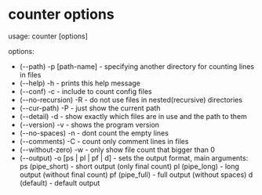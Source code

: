# counter options
usage: counter [options]

options:
- (--path) -p [path-name] - specifying another directory for counting lines in files
- (--help) -h - prints this help message
- (--conf) -c - include to count config files
- (--no-recursion) -R - do not use files in nested(recursive) directories
- (--cur-path)	 -P - just show the current path
- (--detail)	 -d - show exactly which files are in use and the path to them
- (--version)	 -v - shows the program version
- (--no-spaces)	 -n - dont count the empty lines
- (--comments)	 -C - count only comment lines in files
- (--without-zero) -w - only show file count that bigger than 0
- (--output)	 -o [ps | pl | pf | d] - sets the output format, main arguments:
	ps (pipe_short) - short output (only final count)
	pl (pipe_long) - long output (without final count)
	pf (pipe_full) - full output (without spaces)
	d (default) - default output
